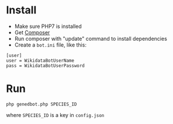 # Install
* Make sure PHP7 is installed
* Get [Composer](https://getcomposer.org/download/)
* Run composer with "update" command to install dependencies
* Create a `bot.ini` file, like this:
```
[user]
user = WikidataBotUserName
pass = WikidataBotUserPassword
```

# Run
```
php genedbot.php SPECIES_ID
```
where `SPECIES_ID` is a key in `config.json`

